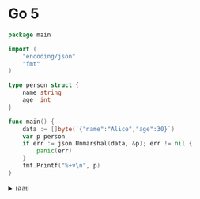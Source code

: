 # Go 5

```go
package main

import (
	"encoding/json"
	"fmt"
)

type person struct { 
	name string
	age  int
}

func main() {
	data := []byte(`{"name":"Alice","age":30}`)
	var p person
	if err := json.Unmarshal(data, &p); err != nil {
		panic(err)
	}
	fmt.Printf("%+v\n", p)
}

```

<details>
<summary>เฉลย</summary>

## เฉลย (2 จุด)

struct person ใช้ชื่อฟิลด์ตัวเล็ก (name, age) ทำให้ encoding/json เข้าถึงไม่ได้

```go
type Person struct {
    Name string `json:"name"`
    Age  int    `json:"age"`
}

```

</details>
